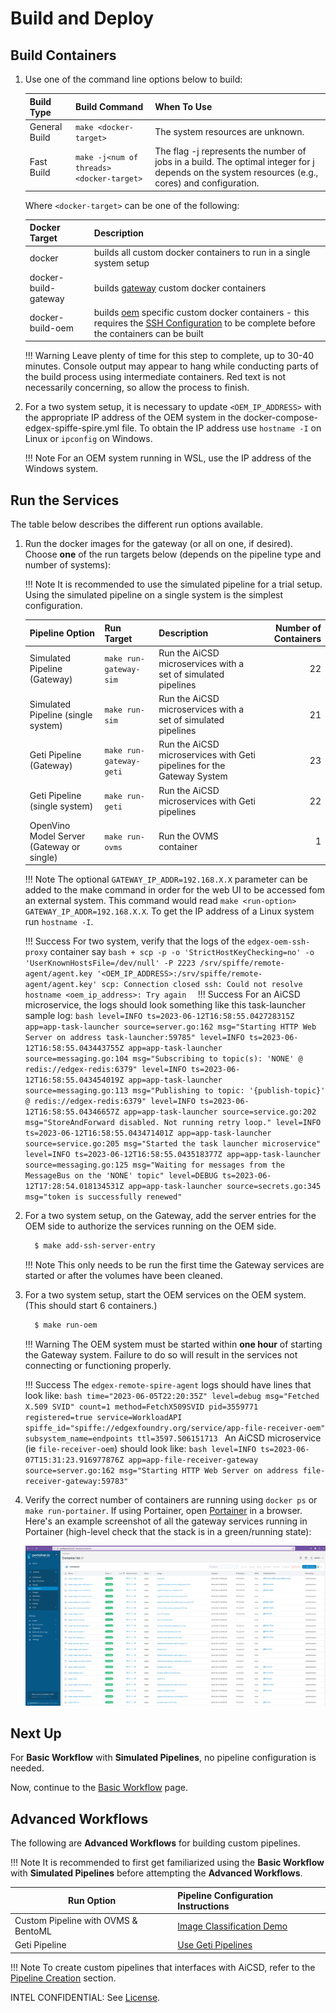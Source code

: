 # Build and Deploy

## Build Containers

1. Use one of the command line options below to build: 

    | Build Type | Build Command                             | When To Use                                                                                                   |
    |:--------------|-------------------------------------------|---------------------------------------------------------------------------------------------------------------|
    | General Build | `make <docker-target>`                    | The system resources are unknown.                                                                             |
    | Fast Build    | `make -j<num of threads> <docker-target>` | The flag -j represents the number of jobs in a build. The optimal integer for j depends on the system resources (e.g., cores) and configuration. |

    Where `<docker-target>` can be one of the following:

    | Docker Target | Description                                                                                                                                                                                                          |
    |---------------|----------------------------------------------------------------------------------------------------------------------------------------------------------------------------------------------------------------------|
    | docker | builds all custom docker containers to run in a single system setup                                                                                                                                                  |
    | docker-build-gateway | builds [gateway](../services/ms-job-repository.md) custom docker containers                                                                                                                                          |
    | docker-build-oem | builds [oem](../services/ms-file-watcher.md) specific custom docker containers - this requires the [SSH Configuration](./choose-config.md#generate-key-(optional)) to be complete before the containers can be built |

    !!! Warning
        Leave plenty of time for this step to complete, up to 30-40 minutes. Console output may appear to hang while conducting parts of the build process using intermediate containers. Red text is not necessarily concerning, so allow the process to finish.

2. For a two system setup, it is necessary to update `<OEM_IP_ADDRESS>` with the appropriate IP address of the OEM system in the docker-compose-edgex-spiffe-spire.yml file. To obtain the IP address use `hostname -I` on Linux or `ipconfig` on Windows. 

    !!! Note
        For an OEM system running in WSL, use the IP address of the Windows system.


## Run the Services

The table below describes the different run options available. 


1. Run the docker images for the gateway (or all on one, if desired). Choose **one** of the run targets below (depends on the pipeline type and number of systems):

    !!! Note
        It is recommended to use the simulated pipeline for a trial setup. Using the simulated pipeline on a single system is the simplest configuration.

    | Pipeline Option                           | Run Target              | Description                                                            | Number of Containers |
    |:------------------------------------------|-------------------------|------------------------------------------------------------------------|---------------------:|
    | Simulated Pipeline (Gateway)              | `make run-gateway-sim`  | Run the AiCSD microservices with a set of simulated pipelines          |                   22 |
    | Simulated Pipeline (single system)        | `make run-sim`          | Run the AiCSD microservices with a set of simulated pipelines          |                   21 |
    | Geti Pipeline (Gateway)                   | `make run-gateway-geti` | Run the AiCSD microservices with Geti pipelines for the Gateway System |                   23 |
    | Geti Pipeline (single system)             | `make run-geti`         | Run the AiCSD microservices with Geti pipelines                        |                   22 |
    | OpenVino Model Server (Gateway or single) | `make run-ovms`         | Run the OVMS container                                                |                    1 |

    !!! Note
        The optional `GATEWAY_IP_ADDR=192.168.X.X` parameter can be added to the make command in order for the web UI to be accessed fom an external system. This command would read `make <run-option> GATEWAY_IP_ADDR=192.168.X.X`. To get the IP address of a Linux system run `hostname -I`.
    
    !!! Success
        For two system, verify that the logs of the `edgex-oem-ssh-proxy` container say
        ```bash
           + scp -p -o 'StrictHostKeyChecking=no' -o 'UserKnownHostsFile=/dev/null' -P 2223 /srv/spiffe/remote-agent/agent.key '<OEM_IP_ADDRESS>:/srv/spiffe/remote-agent/agent.key'
           scp: Connection closed
           ssh: Could not resolve hostname <oem_ip_address>: Try again 
        ```
    !!! Success
        For an AiCSD microservice, the logs should look something like this task-launcher sample log:
        ```bash
           level=INFO ts=2023-06-12T16:58:55.042728315Z app=app-task-launcher source=server.go:162 msg="Starting HTTP Web Server on address task-launcher:59785"
           level=INFO ts=2023-06-12T16:58:55.043443755Z app=app-task-launcher source=messaging.go:104 msg="Subscribing to topic(s): 'NONE' @ redis://edgex-redis:6379"
           level=INFO ts=2023-06-12T16:58:55.043454019Z app=app-task-launcher source=messaging.go:113 msg="Publishing to topic: '{publish-topic}' @ redis://edgex-redis:6379"
           level=INFO ts=2023-06-12T16:58:55.04346657Z app=app-task-launcher source=service.go:202 msg="StoreAndForward disabled. Not running retry loop."
           level=INFO ts=2023-06-12T16:58:55.043471401Z app=app-task-launcher source=service.go:205 msg="Started the task launcher microservice"
           level=INFO ts=2023-06-12T16:58:55.043518377Z app=app-task-launcher source=messaging.go:125 msg="Waiting for messages from the MessageBus on the 'NONE' topic"
           level=DEBUG ts=2023-06-12T17:28:54.018134531Z app=app-task-launcher source=secrets.go:345 msg="token is successfully renewed"
        ```

2. For a two system setup, on the Gateway, add the server entries for the OEM side to authorize the services running on the OEM side.

    ```bash
      $ make add-ssh-server-entry
    ```

    !!! Note
        This only needs to be run the first time the Gateway services are started or after the volumes have been cleaned.

3. For a two system setup, start the OEM services on the OEM system. (This should start 6 containers.) 

    ```bash
      $ make run-oem
    ```
   
    !!! Warning
        The OEM system must be started within **one hour** of starting the Gateway system. 
        Failure to do so will result in the services not connecting or functioning properly.

    !!! Success
        The `edgex-remote-spire-agent` logs should have lines that look like:
        ```bash
            time="2023-06-05T22:20:35Z" level=debug msg="Fetched X.509 SVID" count=1 method=FetchX509SVID pid=3559771 registered=true service=WorkloadAPI spiffe_id="spiffe://edgexfoundry.org/service/app-file-receiver-oem" subsystem_name=endpoints ttl=3597.506151713
        ```
        An AiCSD microservice (ie `file-receiver-oem`) should look like:
        ```bash
            level=INFO ts=2023-06-07T15:31:23.916977876Z app=app-file-receiver-gateway source=server.go:162 msg="Starting HTTP Web Server on address file-receiver-gateway:59783"
        ```

   
3. Verify the correct number of containers are running using `docker ps` or `make run-portainer`. If using Portainer, open [Portainer](http://localhost:9000) in a browser. Here's an example screenshot of all the gateway services running in Portainer (high-level check that the stack is in a green/running state):

    ![Portainer](../images/Portainer.jpg)

## Next Up

For **Basic Workflow** with **Simulated Pipelines**, no pipeline configuration is needed.

Now, continue to the [Basic Workflow](./basic-workflow.md) page.

## Advanced Workflows

The following are **Advanced Workflows** for building custom pipelines. 

!!! Note
    It is recommended to first get familiarized using the **Basic Workflow** with **Simulated Pipelines** before attempting the **Advanced Workflows**.

| Run Option                  | Pipeline Configuration Instructions                   | 
|------------------------|:------------------------------------------------------|
| Custom Pipeline with OVMS & BentoML          | [Image Classification Demo](../pipelines/bentoml/image-classification-demo.md)                    |
| Geti Pipeline      | [Use Geti Pipelines](../pipelines/geti/deployment.md) |

!!! Note
    To create custom pipelines that interfaces with AiCSD, refer to the [Pipeline Creation](../pipelines/pipeline-creation.md) section.

INTEL CONFIDENTIAL: See [License](../LICENSE.md).
